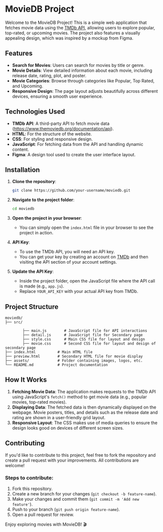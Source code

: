 # MovieDB Project

Welcome to the MovieDB Project! This is a simple web application that fetches movie data using the [TMDb API](https://www.themoviedb.org/), 
allowing users to explore popular, top-rated, or upcoming movies. The project also features a visually appealing design,
which was inspired by a mockup from Figma.

## Features
- **Search for Movies**: Users can search for movies by title or genre.
- **Movie Details**: View detailed information about each movie, including release date, rating, plot, and poster.
- **Movie Categories**: Browse through categories like Popular, Top Rated, and Upcoming.
- **Responsive Design**: The page layout adjusts beautifully across different devices, ensuring a smooth user experience.

## Technologies Used
- **TMDb API**: A third-party API to fetch movie data (https://www.themoviedb.org/documentation/api).
- **HTML**: For the structure of the website.
- **CSS**: For styling and responsive design.
- **JavaScript**: For fetching data from the API and handling dynamic content.
- **Figma**: A design tool used to create the user interface layout.

## Installation

1. **Clone the repository**:
   ```bash
   git clone https://github.com/your-username/moviedb.git
   ```

2. **Navigate to the project folder**:
   ```bash
   cd moviedb
   ```

3. **Open the project in your browser**:
   - You can simply open the `index.html` file in your browser to see the project in action.

4. **API Key**: 
   - To use the TMDb API, you will need an API key.
   - You can get your key by creating an account on [TMDb](https://www.themoviedb.org/account/signup) and then visiting the API section of your account settings.

5. **Update the API Key**:
   - Inside the project folder, open the JavaScript file where the API call is made (e.g., `app.js`).
   - Replace `YOUR_API_KEY` with your actual API key from TMDb.

## Project Structure

```
moviedb/
├── src/
        
        ├── main.js        # JavaScript file for API interactions
        ├── detail.js      # JavaScript file for Secondary page
        ├── style.css      # Main CSS file for layout and design
        ├── movie.css      # Second CSS file for layout and design of secondary page
├── index.html          # Main HTML file
├── preview.html        # Secondary HTML file for movie display
├── assets/             # Folder containing images, logos, etc.
└── README.md           # Project documentation
```

## How It Works
1. **Fetching Movie Data**: The application makes requests to the TMDb API using JavaScript's `fetch()` method to get movie data (e.g., popular movies, top-rated movies).
2. **Displaying Data**: The fetched data is then dynamically displayed on the webpage. Movie posters, titles, and details such as the release date and rating are shown in a user-friendly grid layout.
3. **Responsive Layout**: The CSS makes use of media queries to ensure the design looks good on devices of different screen sizes.

## Contributing

If you'd like to contribute to this project, feel free to fork the repository and create a pull request with your improvements. All contributions are welcome!

### Steps to contribute:
1. Fork this repository.
2. Create a new branch for your changes (`git checkout -b feature-name`).
3. Make your changes and commit them (`git commit -m 'Add new feature'`).
4. Push to your branch (`git push origin feature-name`).
5. Open a pull request for review.

Enjoy exploring movies with MovieDB! 🎬
